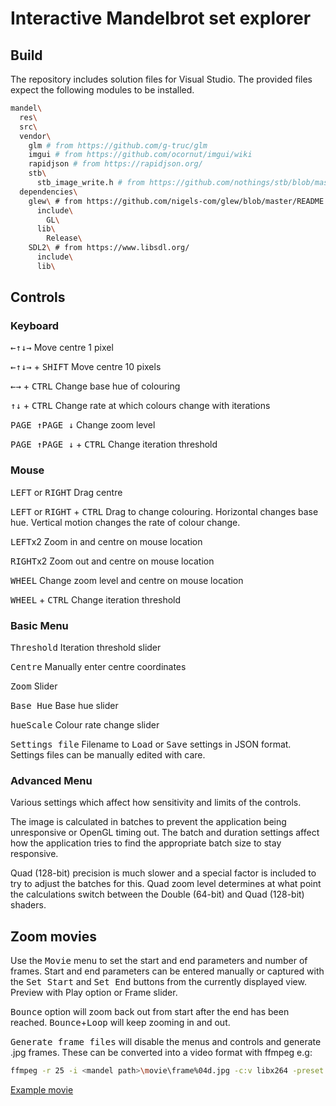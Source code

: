 # Interactive Mandelbrot set explorer

## Build

The repository includes solution files for Visual Studio. The provided files expect the following modules to be installed.

```bash
mandel\
  res\
  src\
  vendor\
    glm # from https://github.com/g-truc/glm
    imgui # from https://github.com/ocornut/imgui/wiki
    rapidjson # from https://rapidjson.org/
    stb\
      stb_image_write.h # from https://github.com/nothings/stb/blob/master/stb_image_write.h
  dependencies\
    glew\ # from https://github.com/nigels-com/glew/blob/master/README.md
      include\
        GL\
      lib\
        Release\
    SDL2\ # from https://www.libsdl.org/
      include\
      lib\
```

## Controls

### Keyboard

<kbd>&larr;</kbd><kbd>&uarr;</kbd><kbd>&darr;</kbd><kbd>&rarr;</kbd> Move centre 1 pixel

<kbd>&larr;</kbd><kbd>&uarr;</kbd><kbd>&darr;</kbd><kbd>&rarr;</kbd> + <kbd>SHIFT</kbd> Move centre 10 pixels

<kbd>&larr;</kbd><kbd>&rarr;</kbd> + <kbd>CTRL</kbd> Change base hue of colouring

<kbd>&uarr;</kbd><kbd>&darr;</kbd> + <kbd>CTRL</kbd> Change rate at which colours change with iterations

<kbd>PAGE &uarr;</kbd><kbd>PAGE &darr;</kbd> Change zoom level

<kbd>PAGE &uarr;</kbd><kbd>PAGE &darr;</kbd> + <kbd>CTRL</kbd> Change iteration threshold

### Mouse

<kbd>LEFT</kbd> or <kbd>RIGHT</kbd> Drag centre

<kbd>LEFT</kbd> or <kbd>RIGHT</kbd> + <kbd>CTRL</kbd> Drag to change colouring. Horizontal changes base hue. Vertical motion changes the rate of colour change.

<kbd>LEFT</kbd>x2 Zoom in and centre on mouse location

<kbd>RIGHT</kbd>x2 Zoom out and centre on mouse location

<kbd>WHEEL</kbd> Change zoom level and centre on mouse location

<kbd>WHEEL</kbd> + <kbd>CTRL</kbd> Change iteration threshold

### Basic Menu
<kbd>Threshold</kbd> Iteration threshold slider

<kbd>Centre</kbd> Manually enter centre coordinates

<kbd>Zoom</kbd> Slider

<kbd>Base Hue</kbd> Base hue slider

<kbd>hueScale</kbd> Colour rate change slider

<kbd>Settings file</kbd> Filename to <kbd>Load</kbd> or <kbd>Save</kbd> settings in JSON format. Settings files can be manually edited with care.

### Advanced Menu

Various settings which affect how sensitivity and limits of the controls.

The image is calculated in batches to prevent the application being unresponsive or OpenGL timing out. The batch and duration settings affect how the application tries to find the appropriate batch size to stay responsive.

Quad (128-bit) precision is much slower and a special factor is included to try to adjust the batches for this. Quad zoom level determines at what point the calculations switch between the Double (64-bit) and Quad (128-bit) shaders.

## Zoom movies

Use the <kbd>Movie</kbd> menu to set the start and end parameters and number of frames. Start and end parameters can be entered manually or captured with the <kbd>Set Start</kbd> and <kbd>Set End</kbd> buttons from the currently displayed view. Preview with Play option or Frame slider.

<kbd>Bounce</kbd> option will zoom back out from start after the end has been reached. <kbd>Bounce</kbd>+<kbd>Loop</kbd> will keep zooming in and out.


<kbd>Generate frame files</kbd> will disable the menus and controls and generate .jpg frames. These can be converted into a video format with ffmpeg e.g:

```bash
ffmpeg -r 25 -i <mandel path>\movie\frame%04d.jpg -c:v libx264 -preset slow -crf 18 <mandel path>\movie\zoom.mp4
```
[Example movie](https://drive.google.com/file/d/1AMVITnDhYlRfh6JMHcJb_2EYI1koQUDb/preview)
